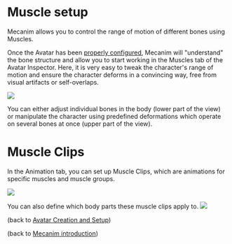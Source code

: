 Muscle setup
============


Mecanim allows you to control the range of motion of different bones using <span class=keyword>Muscles</span>. 

Once the Avatar has been [properly configured](configuringtheavatar.html), Mecanim will "understand" the bone structure and allow you to start working in the <span class=inspector>Muscles</span> tab of the <span class=inspector>Avatar Inspector</span>. Here, it is very easy to tweak the character's range of motion and ensure the character deforms in a convincing way, free from visual artifacts or self-overlaps.

![](http://docwiki.hq.unity3d.com/uploads/Main/MecanimAvatarMuscles.png)  

You can either adjust individual bones in the body (lower part of the view) or manipulate the character using predefined deformations which operate on several bones at once (upper part of the view). 

Muscle Clips
============


In the Animation tab, you can set up <span class=keyword>Muscle Clips</span>, which are animations for specific muscles and muscle groups. 

![](http://docwiki.hq.unity3d.com/uploads/Main/MecanimMuscleClips.png)  

You can also define which body parts these muscle clips apply to.
![](http://docwiki.hq.unity3d.com/uploads/Main/MecanimBodyMask.png)  

(back to [Avatar Creation and Setup](avatarcreationandsetup.html))

(back to [Mecanim introduction](mecanimanimationsystem.html))
